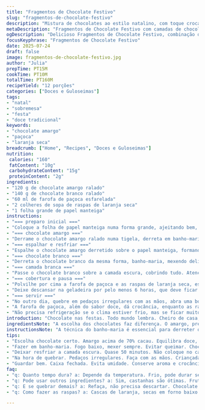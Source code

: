 ```yaml
---
title: "Fragmentos de Chocolate Festivo"
slug: "fragmentos-de-chocolate-festivo"
description: "Mistura de chocolates ao estilo natalino, com toque crocante. Chocolate amargo e branco, cobertos com pedacinhos de paçoca e raspas de laranja seca. Camadas finas, rápidas de fazer, textura que quebra fácil. Doce que embala lembrança de festa, cheiro de casa, cheiro de infância. Dá para presentear, fazer em casa, rasgar em pedaços com a mão. Vai bem com café, com conversa, com aquele filme antigo na TV."
metaDescription: "Fragmentos de Chocolate Festivo com camadas de chocolate amargo e branco, paçoca e laranja seca. Sabor que traz nostalgia."
ogDescription: "Delicioso Fragmentos de Chocolate Festivo, combinação de chocolate com paçoca e laranja seca. Uma lembrança das festas de Natal."
focusKeyphrase: "Fragmentos de Chocolate Festivo"
date: 2025-07-24
draft: false
image: fragmentos-de-chocolate-festivo.jpg
author: "Julia"
prepTime: PT15M
cookTime: PT10M
totalTime: PT160M
recipeYield: "12 porções"
categories: ["Doces e Guloseimas"]
tags:
- "natal"
- "sobremesa"
- "festa"
- "doce tradicional"
keywords:
- "chocolate amargo"
- "paçoca"
- "laranja seca"
breadcrumb: ["Home", "Recipes", "Doces e Guloseimas"]
nutrition: 
 calories: "160"
 fatContent: "10g"
 carbohydrateContent: "15g"
 proteinContent: "2g"
ingredients:
- "120 g de chocolate amargo ralado"
- "140 g de chocolate branco ralado"
- "60 ml de farofa de paçoca esfarelada"
- "2 colheres de sopa de raspas de laranja seca"
- "1 folha grande de papel manteiga"
instructions:
- "=== preparo inicial ==="
- "Coloque a folha de papel manteiga numa forma grande, ajeitando bem, sem enrugar demais."
- "=== chocolate amargo ==="
- "Derrame o chocolate amargo ralado numa tigela, derreta em banho-maria até estar totalmente líquido. Mexa para não queimar, paciência aqui."
- "=== espalhar e resfriar ==="
- "Espalhe o chocolate amargo derretido sobre o papel manteiga, formando uma camada fina e uniforme, medida aproximada de 28 cm por 18 cm. Deixe num canto fresco por uns 50 minutos, até endurecer, mas ainda fácil de quebrar."
- "=== chocolate branco ==="
- "Derreta o chocolate branco da mesma forma, banho-maria, mexendo delicadamente para evitar grumos e queimaduras."
- "=== camada branca ==="
- "Passe o chocolate branco sobre a camada escura, cobrindo tudo. Atenção para cobrir sem misturar os dois chocolates."
- "=== cobertura e pausa ==="
- "Polvilhe por cima a farofa de paçoca e as raspas de laranja seca, espalhe para não ficar aglomerado."
- "Deixe descansar na geladeira por pelo menos 6 horas, que deve ficar firme para quebrar."
- "=== servir ==="
- "No outro dia, quebre em pedaços irregulares com as mãos, abra uma boa caixinha para guardar, pode presentear, ou comer devagar."
- "A farofa de paçoca, além do sabor doce, dá crocância, enquanto as raspas de laranja trazem leveza azedinha e aroma."
- "Não precisa refrigeração se o clima estiver frio, mas se ficar muito quente, gelar é opção para manter forma."
introduction: "Chocolate nas festas. Todo mundo lembra. Cheiro de casa, infância misturada, com risada e cheiro de café coado na hora. Camada fina de chocolate amargo, aquela escuridão doce e meio amarga que quebra fácil na boca. Por cima, branca, camada suave, sou macia mas ainda firme. A farofinha de paçoca quebra, crie, o doce com gosto de festa, tradição nordestina, surpresa em textura. Raspas de laranja seca porque festa não é festa sem aroma e acidez suave. Não dá trabalho, não suja muito. Faz rápido, deixa no frio e no outro dia tá lá, fácil de oferecer ou de guardar pra sentir nostalgia a qualquer momento. Sem ovo, sem glúten, sem frescura. Quebrar com as mãos faz parte da experiência, fazer em casa deixa tudo mais legal. Crianças adoram ajudar a polvilhar. Tem cor, tem gosto, tem história. Faz parte da festa, do amor, do momento de fazer junto, depois rir junto. Como doce, como presente, como memória."
ingredientsNote: "A escolha dos chocolates faz diferença. O amargo, preferencialmente acima de 70% cacau, vai dar aquele sabor intenso, marcante, que equilibra com a doçura do chocolate branco. O branco deve ser bom, não daqueles muito gordurosos, porque derrete fácil e espalha bem. A farofa de paçoca aqui substitui as tradicionais balas ou canas de Natal, trazendo um toque bem brasileiro, uma crocância doce com sabor de amendoim torrado, muito comum nas festas de família pelo país. As raspas de laranja seca são fáceis de fazer em casa: é só esfregar cascas limpas e secas em forno baixo até ficar crocante. Usar papel manteiga evita grudar, facilita na hora de soltar. Dá para adaptar com castanhas ou frutas cristalizadas, mas aqui o foco é simples, fácil, com ingredientes que remetem ao Brasil e a celebração genuína, não a industrialização da doçaria."
instructionsNote: "A técnica do banho-maria é essencial para derreter os chocolates sem queimá-los. Use fogo baixo, mexa sempre para derreter por igual. A camada amarela fica mais fácil de espalhar se o chocolate estiver levemente morno, não quente demais, para evitar mistura com o chocolate amargo já frio. Deixar o chocolate amargo endurecer em temperatura ambiente é importante, mas evitar locais muito quentes para não amolecer. O tempo na geladeira para o chocolate branco depois de polvilhado com farofa e raspas deve ser suficiente para endurecer, mas sem deixar gelo ou umidade formarem. Na hora de quebrar, não precisa ferramenta, pedir para a criançada ajudar pode ser diversão e faz pedaços menos uniformes, mais artesanal, com beleza rústica. Guardar em caixa fechada evita perda do aroma e a umidade, e mantém a crocância. O toque brasileiro com paçoca e laranja seca cria uma união de sabores conhecida e inesperada, que traz à mesa o calor das festas em casa, sem manipulação industrial."
tips:
- "Escolha chocolate certo. Amargo acima de 70% cacau. Equilibra doce, sabor intenso. Chocolate branco bom, não muito gorduroso. Importante."
- "Fazer em banho-maria. Fogo baixo, mexer sempre. Evitar queimar. Chocolate derrete por igual. Camadas finas, não misturar. Aqui tá o segredo."
- "Deixar resfriar a camada escura. Quase 50 minutos. Não coloque no calor. Para não amolecer. Manter em temperatura ambiente é a chave."
- "Na hora de quebrar. Pedaços irregulares. Faça com as mãos. Criançada pode ajudar, é diversão. Resultado rústico, autêntico. Essa é a beleza."
- "Guardar bem. Caixa fechada. Evita umidade. Conserve aroma e crocância. Se calor, refrigerar. Para manutenção da textura. Essencial."
faq:
- "q: Quanto tempo dura? a: Depende da temperatura. Frio, pode durar semanas. Quente, menos. Uma semana na geladeira, ainda saboroso."
- "q: Pode usar outros ingredientes? a: Sim, castanhas são ótimas. Frutas cristalizadas também. A troca dá nova textura. Mas, mantenha aspeto simples."
- "q: E se quebrar demais? a: Refaça, não precisa descartar. Chocolate derretido, camadas novas. Ideal para misturar tudo e fazer recheio."
- "q: Como fazer as raspas? a: Cascas de laranja, secas em forno baixo. Muito fácil. Colocar sobre sobremesa assim que derreter. Aroma incrível."

---
```

